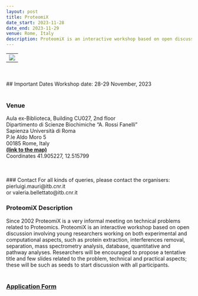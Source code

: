 ```yaml
---
layout: post
title: ProteomiX
date_start: 2023-11-28
date_end: 2023-11-29
venue: Rome, Italy
description: ProteomiX is an interactive workshop based on open discussion involving young researchers working on both experimental and computational aspects, such as protein extraction, interferences removal, separation, mass spectrometry analysis, database, quantitative and pathway analyses.
---
```



<table border="0">
  <tr>
 <td><a href="http://elixir-italy.org"><img src="../../../img/proteomix_2023.jpg"></a></td>
  </tr>
</table>
<br>
<br>
## Important Dates
Workshop date: 28-29 November, 2023
<br>
<br>


### Venue
Aula ex-Biblioteca, Building CU027, 2nd floor  <br>
Dipartimento di Scienze Biochimiche “A. Rossi Fanelli”  <br>
Sapienza Università di Roma  <br>
P.le Aldo Moro 5  <br>
00185 Rome, Italy  <br>
[**(link to the map)**](https://maps.app.goo.gl/BFAa9FBqUQF5k4Tw9)   <br>
Coordinates 41.905227, 12.515799
<br>



<br>
<br>
### Contact
For all kinds of queries, please contact the organisers: pierluigi.mauri@itb.cnr.it <br>
or valeria.bellettato@itb.cnr.it <br>

### ProteomiX Description 

Since 2002 ProteomiX is a very informal meeting on technical problems related to Proteomics.
ProteomiX is an interactive workshop based on open discussion involving young researchers working on both experimental and computational aspects, such as protein extraction, interferences removal, separation, mass spectrometry analysis, database, quantitative and pathway analyses.
Researchers will be encouraged to propose a tentative title and few slides related to the problem, technical and practical aspects; these will be such as seeds to start discussion with all participants.
<br>
<br>


### [Application Form](https://forms.gle/V6YmVVvAv3JveRD59)
<br>
<br>
<br>
